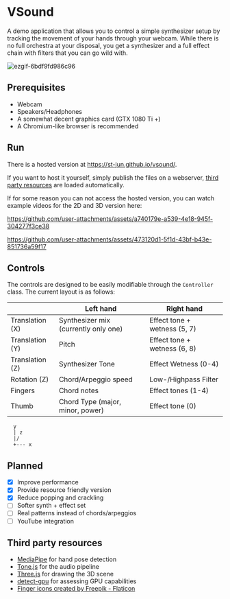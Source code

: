 # VSound

A demo application that allows you to control a simple synthesizer setup by tracking the movement of your hands through your webcam.
While there is no full orchestra at your disposal, you get a synthesizer and a full effect chain with filters that you can go wild with.


![ezgif-6bdf9fd986c96](https://github.com/user-attachments/assets/79c82ec4-6c96-46b8-bbd1-682db4b4d742)


## Prerequisites
- Webcam
- Speakers/Headphones
- A somewhat decent graphics card (GTX 1080 Ti +)
- A Chromium-like browser is recommended

## Run
There is a hosted version at https://st-jun.github.io/vsound/.

If you want to host it yourself, simply publish the files on a webserver, [third party resources](#third-party-resources) are loaded automatically.


If for some reason you can not access the hosted version, you can watch example videos for the 2D and 3D version here:

https://github.com/user-attachments/assets/a740179e-a539-4e18-945f-304277f3ce38

https://github.com/user-attachments/assets/473120d1-5f1d-43bf-b43e-851736a59f17





## Controls
The controls are designed to be easily modifiable through the `Controller` class. The current layout is as follows:

|                 | Left hand                              | Right hand                   |
|-----------------|----------------------------------------|------------------------------|
| Translation (X) | Synthesizer mix (currently only one)   | Effect tone + wetness (5, 7) |
| Translation (Y) | Pitch                                  | Effect tone + wetness (6, 8) |
| Translation (Z) | Synthesizer Tone                       | Effect Wetness (0-4)         |
| Rotation (Z)    | Chord/Arpeggio speed                   | Low-/Highpass Filter         |
| Fingers         | Chord notes                            | Effect tones (1-4)           |
| Thumb           | Chord Type (major, minor, power)       | Effect tone (0)              |

```
  y 
  | z
  |/
  +--- x
```

## Planned
- [x] Improve performance
- [x] Provide resource friendly version
- [x] Reduce popping and crackling
- [ ] Softer synth + effect set
- [ ] Real patterns instead of chords/arpeggios
- [ ] YouTube integration

## Third party resources
- [MediaPipe](https://github.com/google-ai-edge/mediapipe) for hand pose detection
- [Tone.js](https://github.com/Tonejs/Tone.js) for the audio pipeline
- [Three.js](https://github.com/mrdoob/three.js) for drawing the 3D scene
- [detect-gpu](https://github.com/pmndrs/detect-gpu) for assessing GPU capabilities
- <a href="https://www.flaticon.com/free-icons/finger" title="finger icons">Finger icons created by Freepik - Flaticon</a>





